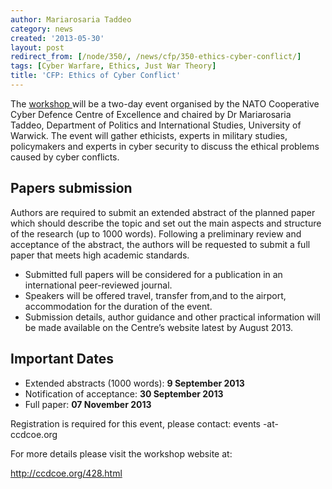 ```yaml
---
author: Mariarosaria Taddeo
category: news
created: '2013-05-30'
layout: post
redirect_from: [/node/350/, /news/cfp/350-ethics-cyber-conflict/]
tags: [Cyber Warfare, Ethics, Just War Theory]
title: 'CFP: Ethics of Cyber Conflict'
---
```

The [workshop ](http://ccdcoe.org/428.html)will be a two-day event organised
by the NATO Cooperative Cyber Defence Centre of Excellence and chaired by Dr
Mariarosaria Taddeo, Department of Politics and International Studies,
University of Warwick. The event will gather ethicists, experts in military
studies, policymakers and experts in cyber security to discuss the ethical
problems caused by cyber conflicts.

## Papers submission

Authors are required to submit an extended abstract of the planned paper which
should describe the topic and set out the main aspects and structure of the
research (up to 1000 words). Following a preliminary review and acceptance of
the abstract, the authors will be requested to submit a full paper that meets
high academic standards.

  * Submitted full papers will be considered for a publication in an international peer-reviewed journal.
  * Speakers will be offered travel, transfer from,and to the airport, accommodation for the duration of the event. 
  * Submission details, author guidance and other practical information will be made available on the Centre’s website latest by August 2013.

## Important Dates

  * Extended abstracts (1000 words): **9 September 2013**
  * Notification of acceptance: **30 September 2013**
  * Full paper: **07 November 2013**

Registration is required for this event, please contact: events -at-
ccdcoe.org

For more details please visit the workshop website at:

http://ccdcoe.org/428.html

